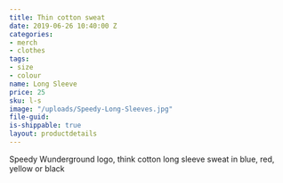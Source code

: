 ```yaml
---
title: Thin cotton sweat
date: 2019-06-26 10:40:00 Z
categories:
- merch
- clothes
tags:
- size
- colour
name: Long Sleeve
price: 25
sku: l-s
image: "/uploads/Speedy-Long-Sleeves.jpg"
file-guid: 
is-shippable: true
layout: productdetails
---
```


Speedy Wunderground logo, think cotton long sleeve sweat in blue, red, yellow or black
